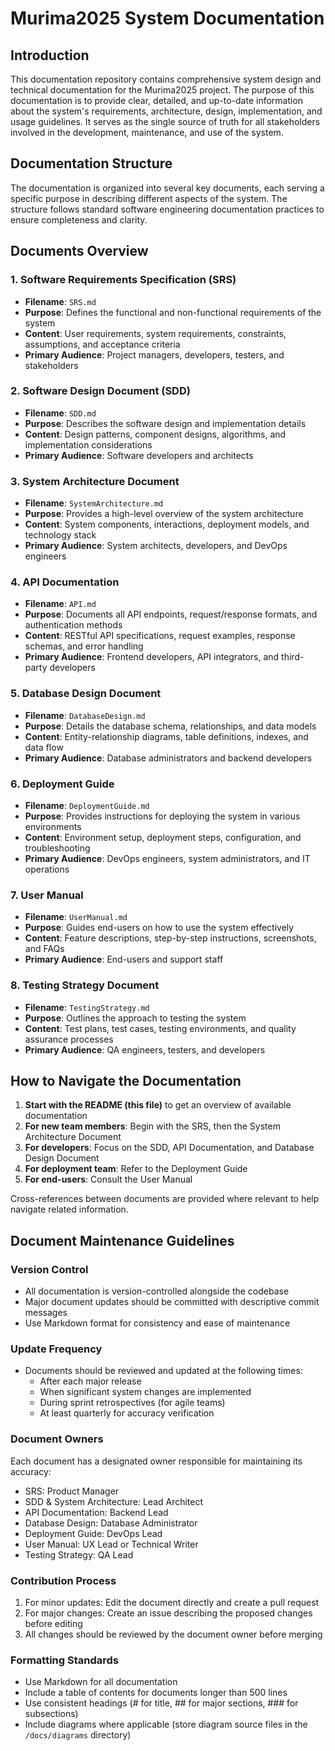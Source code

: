 # Murima2025 System Documentation

## Introduction

This documentation repository contains comprehensive system design and technical documentation for the Murima2025 project. The purpose of this documentation is to provide clear, detailed, and up-to-date information about the system's requirements, architecture, design, implementation, and usage guidelines. It serves as the single source of truth for all stakeholders involved in the development, maintenance, and use of the system.

## Documentation Structure

The documentation is organized into several key documents, each serving a specific purpose in describing different aspects of the system. The structure follows standard software engineering documentation practices to ensure completeness and clarity.

## Documents Overview

### 1. Software Requirements Specification (SRS)
- **Filename**: `SRS.md`
- **Purpose**: Defines the functional and non-functional requirements of the system
- **Content**: User requirements, system requirements, constraints, assumptions, and acceptance criteria
- **Primary Audience**: Project managers, developers, testers, and stakeholders

### 2. Software Design Document (SDD)
- **Filename**: `SDD.md`
- **Purpose**: Describes the software design and implementation details
- **Content**: Design patterns, component designs, algorithms, and implementation considerations
- **Primary Audience**: Software developers and architects

### 3. System Architecture Document
- **Filename**: `SystemArchitecture.md`
- **Purpose**: Provides a high-level overview of the system architecture
- **Content**: System components, interactions, deployment models, and technology stack
- **Primary Audience**: System architects, developers, and DevOps engineers

### 4. API Documentation
- **Filename**: `API.md`
- **Purpose**: Documents all API endpoints, request/response formats, and authentication methods
- **Content**: RESTful API specifications, request examples, response schemas, and error handling
- **Primary Audience**: Frontend developers, API integrators, and third-party developers

### 5. Database Design Document
- **Filename**: `DatabaseDesign.md`
- **Purpose**: Details the database schema, relationships, and data models
- **Content**: Entity-relationship diagrams, table definitions, indexes, and data flow
- **Primary Audience**: Database administrators and backend developers

### 6. Deployment Guide
- **Filename**: `DeploymentGuide.md`
- **Purpose**: Provides instructions for deploying the system in various environments
- **Content**: Environment setup, deployment steps, configuration, and troubleshooting
- **Primary Audience**: DevOps engineers, system administrators, and IT operations

### 7. User Manual
- **Filename**: `UserManual.md`
- **Purpose**: Guides end-users on how to use the system effectively
- **Content**: Feature descriptions, step-by-step instructions, screenshots, and FAQs
- **Primary Audience**: End-users and support staff

### 8. Testing Strategy Document
- **Filename**: `TestingStrategy.md`
- **Purpose**: Outlines the approach to testing the system
- **Content**: Test plans, test cases, testing environments, and quality assurance processes
- **Primary Audience**: QA engineers, testers, and developers

## How to Navigate the Documentation

1. **Start with the README (this file)** to get an overview of available documentation
2. **For new team members**: Begin with the SRS, then the System Architecture Document
3. **For developers**: Focus on the SDD, API Documentation, and Database Design Document
4. **For deployment team**: Refer to the Deployment Guide
5. **For end-users**: Consult the User Manual

Cross-references between documents are provided where relevant to help navigate related information.

## Document Maintenance Guidelines

### Version Control
- All documentation is version-controlled alongside the codebase
- Major document updates should be committed with descriptive commit messages
- Use Markdown format for consistency and ease of maintenance

### Update Frequency
- Documents should be reviewed and updated at the following times:
  - After each major release
  - When significant system changes are implemented
  - During sprint retrospectives (for agile teams)
  - At least quarterly for accuracy verification

### Document Owners
Each document has a designated owner responsible for maintaining its accuracy:
- SRS: Product Manager
- SDD & System Architecture: Lead Architect
- API Documentation: Backend Lead
- Database Design: Database Administrator
- Deployment Guide: DevOps Lead
- User Manual: UX Lead or Technical Writer
- Testing Strategy: QA Lead

### Contribution Process
1. For minor updates: Edit the document directly and create a pull request
2. For major changes: Create an issue describing the proposed changes before editing
3. All changes should be reviewed by the document owner before merging

### Formatting Standards
- Use Markdown for all documentation
- Include a table of contents for documents longer than 500 lines
- Use consistent headings (# for title, ## for major sections, ### for subsections)
- Include diagrams where applicable (store diagram source files in the `/docs/diagrams` directory)

